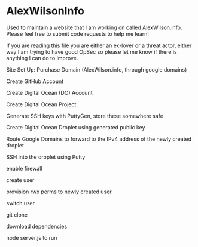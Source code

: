 # AlexWilsonInfo
Used to maintain a website that I am working on called AlexWilson.info. Please feel free to submit code requests to help me learn!

If you are reading this file you are either an ex-lover or a threat actor, either way I am trying to have good OpSec so please let me know if there is anything I can do to improve.


Site Set Up:
Purchase Domain (AlexWilson.info, through google domains)

Create GitHub Account

Create Digital Ocean (DO) Account

Create Digital Ocean Project

Generate SSH keys with PuttyGen, store these somewhere safe

Create Digital Ocean Droplet using generated public key

Route Google Domains to forward to the IPv4 address of the newly created droplet

SSH into the droplet using Putty

enable firewall

create user

provision rwx perms to newly created user

switch user

git clone

download dependencies 

node server.js to run